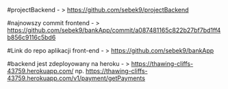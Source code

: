 #projectBackend - > https://github.com/sebek9/projectBackend

#najnowszy commit frontend - > https://github.com/sebek9/bankApp/commit/a087481165c822b27bf7bd1ff4b856c9116c5bd6

#Link do repo aplikacji front-end - > https://github.com/sebek9/bankApp

#backend jest zdeployowany na heroku - > https://thawing-cliffs-43759.herokuapp.com/ np. https://thawing-cliffs-43759.herokuapp.com/v1/payment/getPayments


